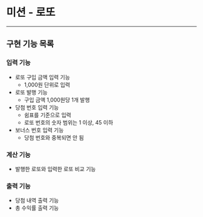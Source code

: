 # 미션 - 로또

---

## 구현 기능 목록

### 입력 기능

- 로또 구입 금액 입력 기능
    - 1,000원 단위로 입력
- 로또 발행 기능
    - 구입 금액 1,000원당 1개 발행
- 당첨 번호 입력 기능
    - 쉼표를 기준으로 입력
    - 로또 번호의 숫자 범위는 1 이상, 45 이하
- 보너스 번호 입력 기능
    - 당첨 번호와 중복되면 안 됨

### 계산 기능

- 발행한 로또와 입력한 로또 비교 기능

### 출력 기능

- 당첨 내역 출력 기능
- 총 수익률 출력 기능